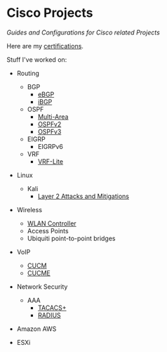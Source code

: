 # Cisco Projects
*Guides and Configurations for Cisco related Projects*

Here are my [certifications][CERTS].

Stuff I've worked on:
- Routing
  - BGP
    - [eBGP][EBGP]
    - [iBGP][IBGP]
  - OSPF
    - [Multi-Area][MAOSPF]
    - [OSPFv2][OSPFV2]
    - [OSPFv3][OSPFV3]
  - EIGRP
    - EIGRPv6
  - VRF
    - [VRF-Lite][VRFLITE]
- Linux
  - Kali
    - [Layer 2 Attacks and Mitigations][L2ATTACKS]
- Wireless
  - [WLAN Controller][WLANC]
  - Access Points
  - Ubiquiti point-to-point bridges
- VoIP
  - [CUCM][CUCM]
  - [CUCME][CUCME]
- Network Security
  - AAA
    - [TACACS+][]
    - [RADIUS][]
  
- Amazon AWS
- ESXi

[EBGP]: https://github.com/TherieI/Cisco-Projects/tree/main/Writeups/Routing/BGP/eBGP
[IBGP]: https://github.com/TherieI/Cisco-Projects/tree/main/Writeups/Routing/BGP/iBGP
[OSPFV3]: https://github.com/TherieI/Cisco-Projects/tree/main/Writeups/Routing/OSPF/OSPFv3
[OSPFV2]: https://github.com/TherieI/Cisco-Projects/tree/main/Writeups/Routing/OSPF/OSPFv2
[VRFLITE]: https://github.com/TherieI/Cisco-Projects/tree/main/Writeups/Routing/VRF
[CUCM]: https://github.com/TherieI/Cisco-Projects/tree/main/Writeups/VoIP/Cisco-Unified-Communications-Manager
[MAOSPF]: https://github.com/TherieI/Cisco-Projects/tree/main/Writeups/Routing/OSPF/Multiarea-OSPF
[L2ATTACKS]: https://github.com/TherieI/Cisco-Projects/tree/main/Writeups/Linux/Kali-Linux
[WLANC]: https://github.com/TherieI/Cisco-Projects/tree/main/Writeups/Wireless/Wireless-LAN-Controller
[CUCME]: https://github.com/TherieI/Cisco-Projects/tree/main/Writeups/VoIP/Cisco-Unified-Communications-Manager-Express
[TACACS+]: https://github.com/TherieI/Cisco-Projects/tree/main/Writeups/Security/AAA/TACACS+
[RADIUS]: https://github.com/TherieI/Cisco-Projects/tree/main/Writeups/Security/AAA/RADIUS
[CERTS]: https://www.credly.com/users/gabriel-rosas.df191d40
